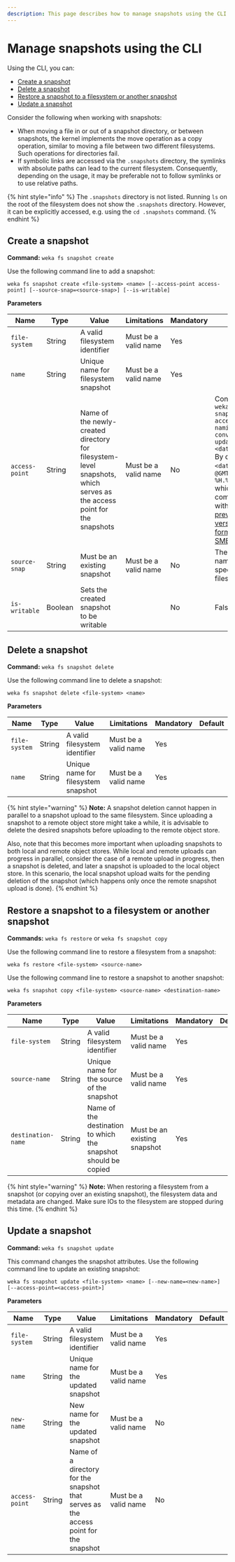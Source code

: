 ```yaml
---
description: This page describes how to manage snapshots using the CLI.
---
```


# Manage snapshots using the CLI



Using the CLI, you can:

* [Create a snapshot](snapshots-1.md#create-a-snapshot)
* [Delete a snapshot](snapshots-1.md#delete-a-snapshot)
* [Restore a snapshot to a filesystem or another snapshot](snapshots-1.md#restore-a-snapshot-to-a-filesystem-or-another-snapshot)
* [Update a snapshot](snapshots-1.md#update-a-snapshot)

Consider the following when working with snapshots:

* When moving a file in or out of a snapshot directory, or between snapshots, the kernel implements the move operation as a copy operation, similar to moving a file between two different filesystems. Such operations for directories fail.
* If symbolic links are accessed via the `.snapshots` directory, the symlinks with absolute paths can lead to the current filesystem. Consequently, depending on the usage, it may be preferable not to follow symlinks or to use relative paths.

{% hint style="info" %}
The `.snapshots` directory is not listed. Running `ls` on the root of the filesystem does not show the `.snapshots` directory. However, it can be explicitly accessed, e.g. using the `cd .snapshots` command.&#x20;
{% endhint %}

## Create a snapshot

**Command:** `weka fs snapshot create`

Use the following command line to add a snapshot:

`weka fs snapshot create <file-system> <name> [--access-point access-point] [--source-snap=<source-snap>] [--is-writable]`

**Parameters**

| **Name**       | **Type** | **Value**                                                                                                              | **Limitations**      | **Mandatory** | **Default**                                                                                                                                                                                                                                                                                             |
| -------------- | -------- | ---------------------------------------------------------------------------------------------------------------------- | -------------------- | ------------- | ------------------------------------------------------------------------------------------------------------------------------------------------------------------------------------------------------------------------------------------------------------------------------------------------------- |
| `file-system`  | String   | A valid filesystem identifier                                                                                          | Must be a valid name | Yes           | ​                                                                                                                                                                                                                                                                                                       |
| `name`         | String   | Unique name for filesystem snapshot                                                                                    | Must be a valid name | Yes           |                                                                                                                                                                                                                                                                                                         |
| `access-point` | String   | Name of the newly-created directory for filesystem-level snapshots, which serves as the access point for the snapshots | Must be a valid name | No            | Controlled by `weka fs snapshot access-point-naming-convention update <date/name>.` By default it is `<date>` format: `@GMT_%Y.%m.%d-%H.%M.%S` which is compatible with [windows previous versions format for SMB](../../additional-protocols/smb-support/#integration-with-windows-previous-versions). |
| `source-snap`  | String   | Must be an existing snapshot                                                                                           | Must be a valid name | No            | The snapshot name of the specified filesystem.                                                                                                                                                                                                                                                          |
| `is-writable`  | Boolean  | Sets the created snapshot to be writable                                                                               |                      | No            | False                                                                                                                                                                                                                                                                                                   |

## Delete a snapshot

**Command:** `weka fs snapshot delete`

Use the following command line to delete a snapshot:

`weka fs snapshot delete <file-system> <name>`

**Parameters**

| **Name**      | **Type** | **Value**                           | **Limitations**      | **Mandatory** | **Default** |
| ------------- | -------- | ----------------------------------- | -------------------- | ------------- | ----------- |
| `file-system` | String   | A valid filesystem identifier       | Must be a valid name | Yes           | ​           |
| `name`        | String   | Unique name for filesystem snapshot | Must be a valid name | Yes           |             |

{% hint style="warning" %}
**Note:** A snapshot deletion cannot happen in parallel to a snapshot upload to the same filesystem. Since uploading a snapshot to a remote object store might take a while, it is advisable to delete the desired snapshots before uploading to the remote object store.&#x20;

Also, note that this becomes more important when uploading snapshots to both local and remote object stores. While local and remote uploads can progress in parallel, consider the case of a remote upload in progress, then a snapshot is deleted, and later a snapshot is uploaded to the local object store. In this scenario, the local snapshot upload waits for the pending deletion of the snapshot (which happens only once the remote snapshot upload is done).
{% endhint %}

## Restore a snapshot to a filesystem or another snapshot

**Commands:** `weka fs restore` or `weka fs snapshot copy`

Use the following command line to restore a filesystem from a snapshot:

`weka fs restore <file-system> <source-name>`

Use the following command line to restore a snapshot to another snapshot:

`weka fs snapshot copy <file-system> <source-name> <destination-name>`

**Parameters**

| **Name**           | **Type** | **Value**                                                      | **Limitations**               | **Mandatory** | **Default** |
| ------------------ | -------- | -------------------------------------------------------------- | ----------------------------- | ------------- | ----------- |
| `file-system`      | String   | A valid filesystem identifier                                  | Must be a valid name          | Yes           | ​           |
| `source-name`      | String   | Unique name for the source of the snapshot                     | Must be a valid name          | Yes           |             |
| `destination-name` | String   | Name of the destination to which the snapshot should be copied | Must be an existing  snapshot | Yes           |             |

{% hint style="warning" %}
**Note:** When restoring a filesystem from a snapshot (or copying over an existing snapshot), the filesystem data and metadata are changed. Make sure IOs to the filesystem are stopped during this time.
{% endhint %}

## Update a snapshot

**Command:** `weka fs snapshot update`

This command changes the snapshot attributes. Use the following command line to update an existing snapshot:

`weka fs snapshot update <file-system> <name> [--new-name=<new-name>] [--access-point=<access-point>]`

**Parameters**

| **Name**       | **Type** | **Value**                                                                             | **Limitations**      | **Mandatory** | **Default** |
| -------------- | -------- | ------------------------------------------------------------------------------------- | -------------------- | ------------- | ----------- |
| `file-system`  | String   | A valid filesystem identifier                                                         | Must be a valid name | Yes           | ​           |
| `name`         | String   | Unique name for the updated snapshot                                                  | Must be a valid name | Yes           |             |
| `new-name`     | String   | New name for the updated snapshot                                                     | Must be a valid name | No            |             |
| `access-point` | String   | Name of a directory for the snapshot that serves as the access point for the snapshot | Must be a valid name | No            |             |
